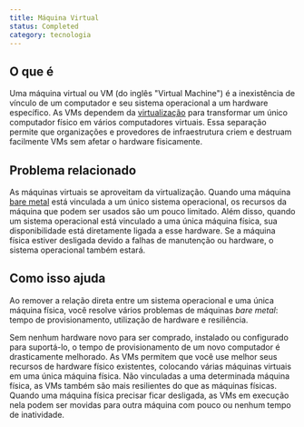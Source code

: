 ```yaml
---
title: Máquina Virtual
status: Completed
category: tecnologia
---
```


## O que é

Uma máquina virtual ou VM (do inglês "Virtual Machine") é a inexistência de vínculo de um computador e seu sistema operacional a um hardware específico. As VMs dependem da [virtualização](/pt-br/virtualization/) para transformar um único computador físico em vários computadores virtuais. Essa separação permite que organizações e provedores de infraestrutura criem e destruam facilmente VMs sem afetar o hardware fisicamente.

## Problema relacionado

As máquinas virtuais se aproveitam da virtualização. Quando uma máquina [bare metal](/pt-br/bare-metal-machine/) está vinculada a um único sistema operacional, os recursos da máquina que podem ser usados são um pouco limitado. Além disso, quando um sistema operacional está vinculado a uma única máquina física, sua disponibilidade está diretamente ligada a esse hardware. Se a máquina física estiver desligada devido a falhas de manutenção ou hardware, o sistema operacional também estará.

## Como isso ajuda

Ao remover a relação direta entre um sistema operacional e uma única máquina física, você resolve vários problemas de máquinas *bare metal*: tempo de provisionamento, utilização de hardware e resiliência.

Sem nenhum hardware novo para ser comprado, instalado ou configurado para suportá-lo, o tempo de provisionamento de um novo computador é drasticamente melhorado. As VMs permitem que você use melhor seus recursos de hardware físico existentes, colocando várias máquinas virtuais em uma única máquina física. Não vinculadas a uma determinada máquina física, as VMs também são mais resilientes do que as máquinas físicas. Quando uma máquina física precisar ficar desligada, as VMs em execução nela podem ser movidas para outra máquina com pouco ou nenhum tempo de inatividade.
